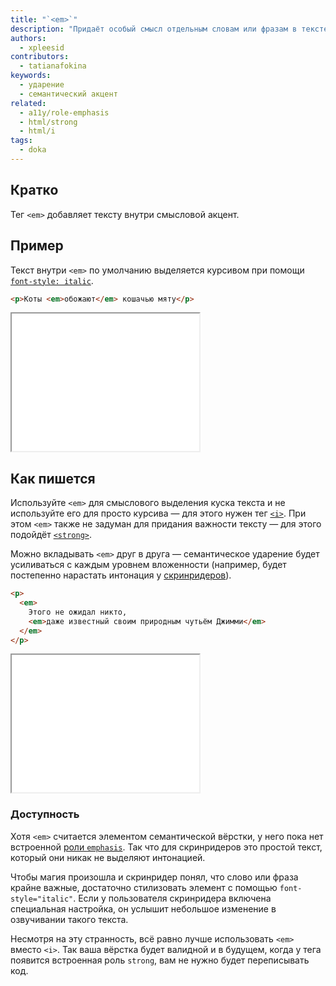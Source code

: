 ```yaml
---
title: "`<em>`"
description: "Придаёт особый смысл отдельным словам или фразам в тексте."
authors:
  - xpleesid
contributors:
  - tatianafokina
keywords:
  - ударение
  - семантический акцент
related:
  - a11y/role-emphasis
  - html/strong
  - html/i
tags:
  - doka
---
```


## Кратко

Тег `<em>` добавляет тексту внутри смысловой акцент.

## Пример

Текст внутри `<em>` по умолчанию выделяется курсивом при помощи [`font-style: italic`](/css/font-style/).

```html
<p>Коты <em>обожают</em> кошачью мяту</p>
```

<iframe title="Базовый пример" src="demos/basic/" height="220"></iframe>

## Как пишется

Используйте `<em>` для смыслового выделения куска текста и не используйте его для просто курсива — для этого нужен тег [`<i>`](/html/i/). При этом `<em>` также не задуман для придания важности тексту — для этого подойдёт [`<strong>`](/html/strong/).

Можно вкладывать `<em>` друг в друга — семантическое ударение будет усиливаться с каждым уровнем вложенности (например, будет постепенно нарастать интонация у [скринридеров](/a11y/screenreaders/)).

```html
<p>
  <em>
    Этого не ожидал никто,
    <em>даже известный своим природным чутьём Джимми</em>
  </em>
</p>
```

<iframe title="Базовый пример" src="demos/nested/" height="220"></iframe>

### Доступность

Хотя `<em>` считается элементом семантической вёрстки, у него пока нет встроенной [роли `emphasis`](/a11y/role-emphasis/). Так что для скринридеров это простой текст, который они никак не выделяют интонацией.

Чтобы магия произошла и скринридер понял, что слово или фраза крайне важные, достаточно стилизовать элемент с помощью `font-style="italic"`. Если у пользователя скринридера включена специальная настройка, он услышит небольшое изменение в озвучивании такого текста.

Несмотря на эту странность, всё равно лучше использовать `<em>` вместо `<i>`. Так ваша вёрстка будет валидной и в будущем, когда у тега появится встроенная роль `strong`, вам не нужно будет переписывать код.
